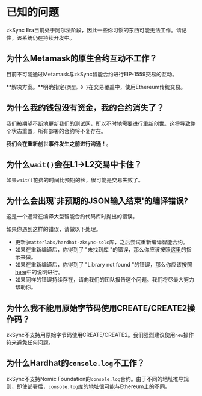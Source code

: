 # 已知的问题

zkSync Era目前处于阿尔法阶段，因此一些你习惯的东西可能无法工作。请记住，该系统仍在持续开发中。

## 为什么Metamask的原生合约互动不工作？

目前不可能通过Metamask与zkSync智能合约进行EIP-1559交易的互动。

**解决方案。**明确指定`{类型。0 }`在交易覆盖中，使用Ethereum传统交易。

## 为什么我的钱包没有资金，我的合约消失了？

我们被期望不断地更新我们的测试网，所以不时地需要进行重新创世。这将导致整个状态重置，所有部署的合约将不复存在。

**我们会在重新创世事件发生之前进行沟通！**。

## 为什么`wait()`会在L1->L2交易中卡住？

如果`wait()`花费的时间比预期的长，很可能是交易失败了。

## 为什么会出现`非预期的JSON输入结束'的编译错误?

这是一个通常在编译大型智能合约代码库时抛出的错误。

如果你遇到这样的错误，请做以下处理。

- 更新`@matterlabs/hardhat-zksync-solc`库，之后尝试重新编译智能合约。
- 如果在重新编译后，你得到了 "未找到库 "的错误，那么你应该按照[这里](.../.../api/hardhat/compiling-libraries.md)的指示来做。
- 如果在重新编译后，你得到了 "Library not found "的错误，那么你应该按照[here](.../.../api/)中的说明进行。
- 如果同样的错误持续存在，请向我们的团队报告这个问题。我们将尽最大努力帮助你。

## 为什么我不能用原始字节码使用CREATE/CREATE2操作码？

zkSync不支持用原始字节码使用CREATE/CREATE2。我们强烈建议使用`new`操作符来避免任何问题。

## 为什么Hardhat的`console.log`不工作？

zkSync不支持Nomic Foundation的`console.log`合约。由于不同的地址推导规则，即使部署后，`console.log`库的地址很可能与Ethereum上的不同。

<!---

## Metamask本机传输不工作

目前不可能在Metamask接口内转移ERC-20代币。

**解决方案。**目前，在zkSync内部的转移应该通过[zkSync Wallet](https://portal.zksync.io) dApp完成。


##用整个代币余额转账失败

如果你试图转移一个代币的全部余额，这也是你支付费用的代币，交易会失败。原因是我们在设置转账金额之前没有扣除费用。

**解决方案。**留出一小部分金额来支付费用。

## 发送交易前的错误

与上面类似，在应该从代币金额中扣除费用的情况下，如果 estimate_gas 返回一个错误，你可能会得到一个错误。

**解决方案。**如上所述，确保留出一小笔钱来支付费用。

##我的合约不能编译，由于 "循环依赖 "的错误

不幸的是，有些合约在编译我们的硬帽插件时遇到了麻烦。这是由于合约导入了外部依赖性。这发生在少数项目中。我们目前正在努力解决这个问题。

## 我的交易没有显示在区块资源管理器上

目前，区块资源管理器没有对最新产生的区块进行索引。只要一个新的区块没有在包含你的交易的区块之后产生，它就不会出现在
在区块资源管理器上。

**解决方案。**你可以进行简单的转账（或任何其他交易），使系统产生一个新的区块。然后之前的区块会出现，包括你的交易。
注意，如果你知道tx id，你可以使用我们的钱包来查看它的状态。
--->
